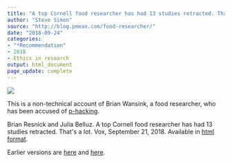 ```yaml
---
title: "A top Cornell food researcher has had 13 studies retracted. That's a lot."
author: "Steve Simon"
source: "http://blog.pmean.com/food-researcher/"
date: "2018-09-24"
categories:
- "*Recommendation"
- 2018
- Ethics in research
output: html_document
page_update: complete
---
```


![](http://www.pmean.com/new-images/18/food-researcher01.png)

<!---More--->

This is a non-technical account of Brian Wansink, a food researcher, who has been accused of [p-hacking][pha1].

Brian Resnick and Julia Belluz. A top Cornell food researcher has had 13 studies retracted. That's a lot. Vox, September 21, 2018. Available in [html format][res1].

[pha1]: https://journals.plos.org/plosbiology/article?id=10.1371/journal.pbio.1002106

[res1]: https://www.vox.com/science-and-health/2018/9/19/17879102/brian-wansink-cornell-food-brand-lab-retractions-jama

Earlier versions are [here][sim1] and [here][sim2].
 
[sim1]: http://blog.pmean.com/food-researcher/
[sim2]: http://new.pmean.com/food-researcher/
